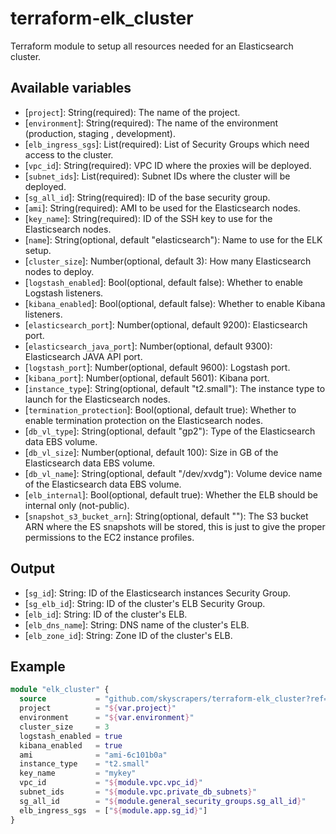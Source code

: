 # terraform-elk_cluster

Terraform module to setup all resources needed for an Elasticsearch cluster.

## Available variables

*   \[`project`\]: String(required): The name of the project.
*   \[`environment`\]: String(required): The name of the environment (production, staging , development).
*   \[`elb_ingress_sgs`\]: List(required): List of Security Groups which need access to the cluster.
*   \[`vpc_id`\]: String(required): VPC ID where the proxies will be deployed.
*   \[`subnet_ids`\]: List(required): Subnet IDs where the cluster will be deployed.
*   \[`sg_all_id`\]: String(required): ID of the base security group.
*   \[`ami`\]: String(required): AMI to be used for the Elasticsearch nodes.
*   \[`key_name`\]: String(required): ID of the SSH key to use for the Elasticsearch nodes.
*   \[`name`\]: String(optional, default "elasticsearch"): Name to use for the ELK setup.
*   \[`cluster_size`\]: Number(optional, default 3): How many Elasticsearch nodes to deploy.
*   \[`logstash_enabled`\]: Bool(optional, default false): Whether to enable Logstash listeners.
*   \[`kibana_enabled`\]: Bool(optional, default false): Whether to enable Kibana listeners.
*   \[`elasticsearch_port`\]: Number(optional, default 9200): Elasticsearch port.
*   \[`elasticsearch_java_port`\]: Number(optional, default 9300): Elasticsearch JAVA API port.
*   \[`logstash_port`\]: Number(optional, default 9600): Logstash port.
*   \[`kibana_port`\]: Number(optional, default 5601): Kibana port.
*   \[`instance_type`\]: String(optional, default "t2.small"): The instance type to launch for the Elasticsearch nodes.
*   \[`termination_protection`\]: Bool(optional, default true): Whether to enable termination protection on the Elasticsearch nodes.
*   \[`db_vl_type`\]: String(optional, default "gp2"): Type of the Elasticsearch data EBS volume.
*   \[`db_vl_size`\]: Number(optional, default 100): Size in GB of the Elasticsearch data EBS volume.
*   \[`db_vl_name`\]: String(optional, default "/dev/xvdg"): Volume device name of the Elasticsearch data EBS volume.
*   \[`elb_internal`\]: Bool(optional, default true): Whether the ELB should be internal only (not-public).
*   \[`snapshot_s3_bucket_arn`\]: String(optional, default ""): The S3 bucket ARN where the ES snapshots will be stored, this is just to give the proper permissions to the EC2 instance profiles.

## Output

*   \[`sg_id`\]: String: ID of the Elasticsearch instances Security Group.
*   \[`sg_elb_id`\]: String: ID of the cluster's ELB Security Group.
*   \[`elb_id`\]: String: ID of the cluster's ELB.
*   \[`elb_dns_name`\]: String: DNS name of the cluster's ELB.
*   \[`elb_zone_id`\]: String: Zone ID of the cluster's ELB.

## Example

```terraform
module "elk_cluster" {
  source           = "github.com/skyscrapers/terraform-elk_cluster?ref=1.0.0"
  project          = "${var.project}"
  environment      = "${var.environment}"
  cluster_size     = 3
  logstash_enabled = true
  kibana_enabled   = true
  ami              = "ami-6c101b0a"
  instance_type    = "t2.small"
  key_name         = "mykey"
  vpc_id           = "${module.vpc.vpc_id}"
  subnet_ids       = "${module.vpc.private_db_subnets}"
  sg_all_id        = "${module.general_security_groups.sg_all_id}"
  elb_ingress_sgs  = ["${module.app.sg_id}"]
}
```
